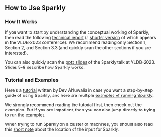 ## How to Use Sparkly

### How It Works

If you want to start by understanding the conceptual working of Sparkly, then read the following [technical report](https://pages.cs.wisc.edu/~anhai/papers1/sparkly-tr22.pdf) (a [shorter version](https://pages.cs.wisc.edu/~anhai/papers1/sparkly-vldb2023.pdf) of which appears in the VLDB-2023 conference). We recommend reading only Section 1, Section 2, and Section 3.3 (and quickly scan the other sections if you are interested). 

You can also quickly scan the [pptx slides](https://pages.cs.wisc.edu/~anhai/papers1/sparkly-talk-vldb2023.pptx) of the Sparkly talk at VLDB-2023. Slides 5-8 describe how Sparkly works.

### Tutorial and Examples

Here's a [tutorial](https://pages.cs.wisc.edu/~anhai/papers1/sparkly-tutorial.pdf) written by Dev Ahluwalia in case you want a step-by-step guide of using Sparkly, and here are multiple [examples of running Sparkly](https://github.com/anhaidgroup/sparkly/tree/main/examples). 

We strongly recommend reading the tutorial first, then check out the examples. But if you are impatient, then you can also jump directly to trying to run the examples. 

When trying to run Sparkly on a cluster of machines, you should also read this [short note](https://github.com/anhaidgroup/sparkly/blob/main/doc/note-on-input-sparkly-delex.md) about the location of the input for Sparkly. 


